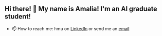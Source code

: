## Hi there! 👋 My name is Amalia! I'm an AI graduate student!
- 📫 How to reach me: hmu on [LinkedIn](https://gr.linkedin.com/in/amaliacontiero) or send me an [email](mailto:amaliacontiero@gmail.com)

